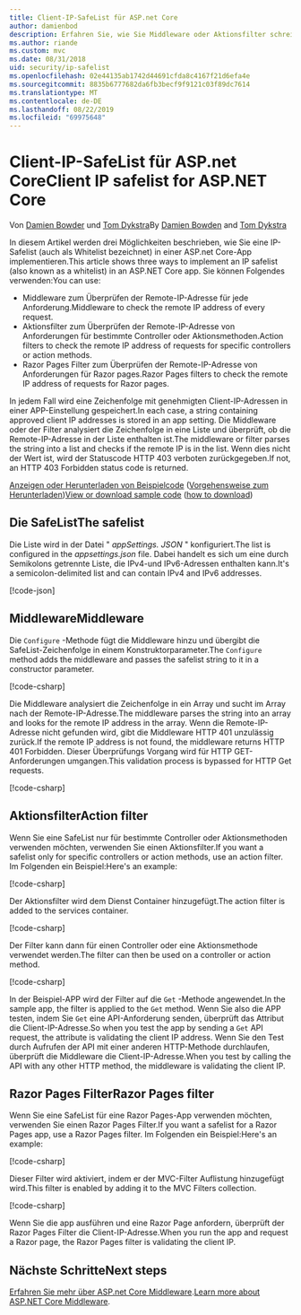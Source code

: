 ```yaml
---
title: Client-IP-SafeList für ASP.net Core
author: damienbod
description: Erfahren Sie, wie Sie Middleware oder Aktionsfilter schreiben, um Remote-IP-Adressen anhand einer Liste genehmigter IP-Adressen zu überprüfen.
ms.author: riande
ms.custom: mvc
ms.date: 08/31/2018
uid: security/ip-safelist
ms.openlocfilehash: 02e44135ab1742d44691cfda8c4167f21d6efa4e
ms.sourcegitcommit: 8835b6777682da6fb3becf9f9121c03f89dc7614
ms.translationtype: MT
ms.contentlocale: de-DE
ms.lasthandoff: 08/22/2019
ms.locfileid: "69975648"
---
```

# <a name="client-ip-safelist-for-aspnet-core"></a><span data-ttu-id="fefa1-103">Client-IP-SafeList für ASP.net Core</span><span class="sxs-lookup"><span data-stu-id="fefa1-103">Client IP safelist for ASP.NET Core</span></span>

<span data-ttu-id="fefa1-104">Von [Damien Bowder](https://twitter.com/damien_bod) und [Tom Dykstra](https://github.com/tdykstra)</span><span class="sxs-lookup"><span data-stu-id="fefa1-104">By [Damien Bowden](https://twitter.com/damien_bod) and [Tom Dykstra](https://github.com/tdykstra)</span></span>
 
<span data-ttu-id="fefa1-105">In diesem Artikel werden drei Möglichkeiten beschrieben, wie Sie eine IP-Safelist (auch als Whitelist bezeichnet) in einer ASP.net Core-App implementieren.</span><span class="sxs-lookup"><span data-stu-id="fefa1-105">This article shows three ways to implement an IP safelist (also known as a whitelist) in an ASP.NET Core app.</span></span> <span data-ttu-id="fefa1-106">Sie können Folgendes verwenden:</span><span class="sxs-lookup"><span data-stu-id="fefa1-106">You can use:</span></span>

* <span data-ttu-id="fefa1-107">Middleware zum Überprüfen der Remote-IP-Adresse für jede Anforderung.</span><span class="sxs-lookup"><span data-stu-id="fefa1-107">Middleware to check the remote IP address of every request.</span></span>
* <span data-ttu-id="fefa1-108">Aktionsfilter zum Überprüfen der Remote-IP-Adresse von Anforderungen für bestimmte Controller oder Aktionsmethoden.</span><span class="sxs-lookup"><span data-stu-id="fefa1-108">Action filters to check the remote IP address of requests for specific controllers or action methods.</span></span>
* <span data-ttu-id="fefa1-109">Razor Pages Filter zum Überprüfen der Remote-IP-Adresse von Anforderungen für Razor pages.</span><span class="sxs-lookup"><span data-stu-id="fefa1-109">Razor Pages filters to check the remote IP address of requests for Razor pages.</span></span>

<span data-ttu-id="fefa1-110">In jedem Fall wird eine Zeichenfolge mit genehmigten Client-IP-Adressen in einer APP-Einstellung gespeichert.</span><span class="sxs-lookup"><span data-stu-id="fefa1-110">In each case, a string containing approved client IP addresses is stored in an app setting.</span></span> <span data-ttu-id="fefa1-111">Die Middleware oder der Filter analysiert die Zeichenfolge in eine Liste und überprüft, ob die Remote-IP-Adresse in der Liste enthalten ist.</span><span class="sxs-lookup"><span data-stu-id="fefa1-111">The middleware or filter parses the string into a list and checks if the remote IP is in the list.</span></span> <span data-ttu-id="fefa1-112">Wenn dies nicht der Wert ist, wird der Statuscode HTTP 403 verboten zurückgegeben.</span><span class="sxs-lookup"><span data-stu-id="fefa1-112">If not, an HTTP 403 Forbidden status code is returned.</span></span>

<span data-ttu-id="fefa1-113">[Anzeigen oder Herunterladen von Beispielcode](https://github.com/aspnet/AspNetCore.Docs/tree/master/aspnetcore/security/ip-safelist/samples/2.x/ClientIpAspNetCore) ([Vorgehensweise zum Herunterladen](xref:index#how-to-download-a-sample))</span><span class="sxs-lookup"><span data-stu-id="fefa1-113">[View or download sample code](https://github.com/aspnet/AspNetCore.Docs/tree/master/aspnetcore/security/ip-safelist/samples/2.x/ClientIpAspNetCore) ([how to download](xref:index#how-to-download-a-sample))</span></span>

## <a name="the-safelist"></a><span data-ttu-id="fefa1-114">Die SafeList</span><span class="sxs-lookup"><span data-stu-id="fefa1-114">The safelist</span></span>

<span data-ttu-id="fefa1-115">Die Liste wird in der Datei " *appSettings. JSON* " konfiguriert.</span><span class="sxs-lookup"><span data-stu-id="fefa1-115">The list is configured in the *appsettings.json* file.</span></span> <span data-ttu-id="fefa1-116">Dabei handelt es sich um eine durch Semikolons getrennte Liste, die IPv4-und IPv6-Adressen enthalten kann.</span><span class="sxs-lookup"><span data-stu-id="fefa1-116">It's a semicolon-delimited list and can contain IPv4 and IPv6 addresses.</span></span>

[!code-json[](ip-safelist/samples/2.x/ClientIpAspNetCore/appsettings.json?highlight=2)]

## <a name="middleware"></a><span data-ttu-id="fefa1-117">Middleware</span><span class="sxs-lookup"><span data-stu-id="fefa1-117">Middleware</span></span>

<span data-ttu-id="fefa1-118">Die `Configure` -Methode fügt die Middleware hinzu und übergibt die SafeList-Zeichenfolge in einem Konstruktorparameter.</span><span class="sxs-lookup"><span data-stu-id="fefa1-118">The `Configure` method adds the middleware and passes the safelist string to it in a constructor parameter.</span></span>

[!code-csharp[](ip-safelist/samples/2.x/ClientIpAspNetCore/Startup.cs?name=snippet_Configure&highlight=10)]

<span data-ttu-id="fefa1-119">Die Middleware analysiert die Zeichenfolge in ein Array und sucht im Array nach der Remote-IP-Adresse.</span><span class="sxs-lookup"><span data-stu-id="fefa1-119">The middleware parses the string into an array and looks for the remote IP address in the array.</span></span> <span data-ttu-id="fefa1-120">Wenn die Remote-IP-Adresse nicht gefunden wird, gibt die Middleware HTTP 401 unzulässig zurück.</span><span class="sxs-lookup"><span data-stu-id="fefa1-120">If the remote IP address is not found, the middleware returns HTTP 401 Forbidden.</span></span> <span data-ttu-id="fefa1-121">Dieser Überprüfungs Vorgang wird für HTTP GET-Anforderungen umgangen.</span><span class="sxs-lookup"><span data-stu-id="fefa1-121">This validation process is bypassed for HTTP Get requests.</span></span>

[!code-csharp[](ip-safelist/samples/2.x/ClientIpAspNetCore/AdminSafeListMiddleware.cs?name=snippet_ClassOnly)]

## <a name="action-filter"></a><span data-ttu-id="fefa1-122">Aktionsfilter</span><span class="sxs-lookup"><span data-stu-id="fefa1-122">Action filter</span></span>

<span data-ttu-id="fefa1-123">Wenn Sie eine SafeList nur für bestimmte Controller oder Aktionsmethoden verwenden möchten, verwenden Sie einen Aktionsfilter.</span><span class="sxs-lookup"><span data-stu-id="fefa1-123">If you want a safelist only for specific controllers or action methods, use an action filter.</span></span> <span data-ttu-id="fefa1-124">Im Folgenden ein Beispiel:</span><span class="sxs-lookup"><span data-stu-id="fefa1-124">Here's an example:</span></span> 

[!code-csharp[](ip-safelist/samples/2.x/ClientIpAspNetCore/Filters/ClientIdCheckFilter.cs)]

<span data-ttu-id="fefa1-125">Der Aktionsfilter wird dem Dienst Container hinzugefügt.</span><span class="sxs-lookup"><span data-stu-id="fefa1-125">The action filter is added to the services container.</span></span>

[!code-csharp[](ip-safelist/samples/2.x/ClientIpAspNetCore/Startup.cs?name=snippet_ConfigureServices&highlight=3)]

<span data-ttu-id="fefa1-126">Der Filter kann dann für einen Controller oder eine Aktionsmethode verwendet werden.</span><span class="sxs-lookup"><span data-stu-id="fefa1-126">The filter can then be used on a controller or action method.</span></span>

[!code-csharp[](ip-safelist/samples/2.x/ClientIpAspNetCore/Controllers/ValuesController.cs?name=snippet_Filter&highlight=1)]

<span data-ttu-id="fefa1-127">In der Beispiel-APP wird der Filter auf die `Get` -Methode angewendet.</span><span class="sxs-lookup"><span data-stu-id="fefa1-127">In the sample app, the filter is applied to the `Get` method.</span></span> <span data-ttu-id="fefa1-128">Wenn Sie also die APP testen, indem Sie `Get` eine API-Anforderung senden, überprüft das Attribut die Client-IP-Adresse.</span><span class="sxs-lookup"><span data-stu-id="fefa1-128">So when you test the app by sending a `Get` API request, the attribute is validating the client IP address.</span></span> <span data-ttu-id="fefa1-129">Wenn Sie den Test durch Aufrufen der API mit einer anderen HTTP-Methode durchlaufen, überprüft die Middleware die Client-IP-Adresse.</span><span class="sxs-lookup"><span data-stu-id="fefa1-129">When you test by calling the API with any other HTTP method, the middleware is validating the client IP.</span></span>

## <a name="razor-pages-filter"></a><span data-ttu-id="fefa1-130">Razor Pages Filter</span><span class="sxs-lookup"><span data-stu-id="fefa1-130">Razor Pages filter</span></span> 

<span data-ttu-id="fefa1-131">Wenn Sie eine SafeList für eine Razor Pages-App verwenden möchten, verwenden Sie einen Razor Pages Filter.</span><span class="sxs-lookup"><span data-stu-id="fefa1-131">If you want a safelist for a Razor Pages app, use a Razor Pages filter.</span></span> <span data-ttu-id="fefa1-132">Im Folgenden ein Beispiel:</span><span class="sxs-lookup"><span data-stu-id="fefa1-132">Here's an example:</span></span> 

[!code-csharp[](ip-safelist/samples/2.x/ClientIpAspNetCore/Filters/ClientIdCheckPageFilter.cs)]

<span data-ttu-id="fefa1-133">Dieser Filter wird aktiviert, indem er der MVC-Filter Auflistung hinzugefügt wird.</span><span class="sxs-lookup"><span data-stu-id="fefa1-133">This filter is enabled by adding it to the MVC Filters collection.</span></span>

[!code-csharp[](ip-safelist/samples/2.x/ClientIpAspNetCore/Startup.cs?name=snippet_ConfigureServices&highlight=7-9)]

<span data-ttu-id="fefa1-134">Wenn Sie die app ausführen und eine Razor Page anfordern, überprüft der Razor Pages Filter die Client-IP-Adresse.</span><span class="sxs-lookup"><span data-stu-id="fefa1-134">When you run the app and request a Razor page, the Razor Pages filter is validating the client IP.</span></span>

## <a name="next-steps"></a><span data-ttu-id="fefa1-135">Nächste Schritte</span><span class="sxs-lookup"><span data-stu-id="fefa1-135">Next steps</span></span>

<span data-ttu-id="fefa1-136">[Erfahren Sie mehr über ASP.net Core Middleware](xref:fundamentals/middleware/index).</span><span class="sxs-lookup"><span data-stu-id="fefa1-136">[Learn more about ASP.NET Core Middleware](xref:fundamentals/middleware/index).</span></span>
